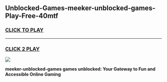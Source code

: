 
## Unblocked-Games-meeker-unblocked-games-Play-Free-40mtf
<h3>
<a href="https://premium76.site?title=meeker-unblocked-games&ref=17A">CLICK TO PLAY</a></h3>
<hr>

<h3>
<a href="https://premium76.site?title=meeker-unblocked-games&ref=17A">CLICK 2 PLAY</a>
  
</h3>

<a href="https://premium76.site?title=meeker-unblocked-games&ref=17A"><img src="https://clearcache.store/games.png"></a>


**meeker-unblocked-games games unblocked: Your Gateway to Fun and Accessible Online Gaming**
